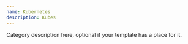 ```yaml
---
name: Kubernetes
description: Kubes
---
```


Category description here, optional if your template has a place for it.
